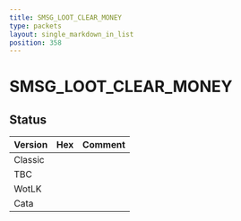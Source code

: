 ```yaml
---
title: SMSG_LOOT_CLEAR_MONEY
type: packets
layout: single_markdown_in_list
position: 358
---
```


# SMSG_LOOT_CLEAR_MONEY

## Status

Version | Hex | Comment
---------- | ---------- | ---------- 
Classic |  |  
TBC |  |  
WotLK |  |  
Cata |  |  
